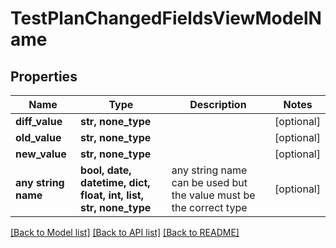 # TestPlanChangedFieldsViewModelName


## Properties
Name | Type | Description | Notes
------------ | ------------- | ------------- | -------------
**diff_value** | **str, none_type** |  | [optional] 
**old_value** | **str, none_type** |  | [optional] 
**new_value** | **str, none_type** |  | [optional] 
**any string name** | **bool, date, datetime, dict, float, int, list, str, none_type** | any string name can be used but the value must be the correct type | [optional]

[[Back to Model list]](../README.md#documentation-for-models) [[Back to API list]](../README.md#documentation-for-api-endpoints) [[Back to README]](../README.md)



